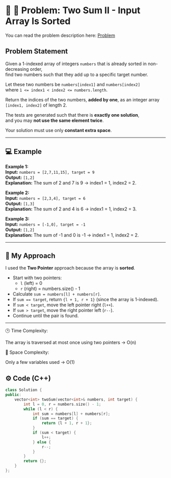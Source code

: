 #  🔗 🔢 Problem: Two Sum II - Input Array Is Sorted

You can read the problem description here: [Problem](https://leetcode.com/problems/two-sum-ii-input-array-is-sorted/)

## Problem Statement
Given a 1-indexed array of integers `numbers` that is already sorted in non-decreasing order,  
find two numbers such that they add up to a specific target number.

Let these two numbers be `numbers[index1]` and `numbers[index2]`  
where `1 <= index1 < index2 <= numbers.length`.

Return the indices of the two numbers, **added by one**, as an integer array `[index1, index2]` of length 2.

The tests are generated such that there is **exactly one solution**,  
and you may **not use the same element twice**.

Your solution must use only **constant extra space**.

---

## 💻 Example

**Example 1:**  
**Input:** `numbers = [2,7,11,15], target = 9`  
**Output:** `[1,2]`  
**Explanation:** The sum of 2 and 7 is 9 → index1 = 1, index2 = 2.

**Example 2:**  
**Input:** `numbers = [2,3,4], target = 6`  
**Output:** `[1,3]`  
**Explanation:** The sum of 2 and 4 is 6 → index1 = 1, index2 = 3.

**Example 3:**  
**Input:** `numbers = [-1,0], target = -1`  
**Output:** `[1,2]`  
**Explanation:** The sum of -1 and 0 is -1 → index1 = 1, index2 = 2.

---

## 🧠 My Approach
I used the **Two Pointer** approach because the array is **sorted**.

- Start with two pointers:  
  - `l` (left) = 0  
  - `r` (right) = numbers.size() - 1  
- Calculate `sum = numbers[l] + numbers[r]`.  
- If `sum == target`, return `{l + 1, r + 1}` (since the array is 1-indexed).  
- If `sum < target`, move the left pointer right (`l++`).  
- If `sum > target`, move the right pointer left (`r--`).  
- Continue until the pair is found.

---

🕒 Time Complexity:  

The array is traversed at most once using two pointers → O(n)

💾 Space Complexity:   

Only a few variables used → O(1)

## ⚙️ Code (C++)
```cpp
class Solution {
public:
    vector<int> twoSum(vector<int>& numbers, int target) {
        int l = 0, r = numbers.size() - 1;
        while (l < r) {
            int sum = numbers[l] + numbers[r];
            if (sum == target) {
                return {l + 1, r + 1};
            }
            if (sum < target) {
                l++;
            } else {
                r--;
            }
        }
        return {};
    }
};
